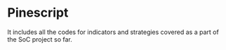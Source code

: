 # Pinescript
It includes all the codes for indicators and strategies covered as a part of the SoC project so far.
